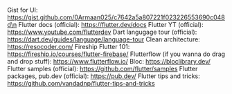Gist for UI: https://gist.github.com/0Armaan025/c7642a5a807221f023226553690c048d\n
Flutter docs (official): https://flutter.dev/docs
Flutter YT (official): https://www.youtube.com/flutterdev
Dart langugage tour (official): https://dart.dev/guides/language/language-tour
Clean architecture: https://resocoder.com/
Fireship Flutter 101: https://fireship.io/courses/flutter-firebase/
Flutterflow (if you wanna do drag and drop stuff): https://www.flutterflow.io/
Bloc: https://bloclibrary.dev/
Flutter samples (official): https://github.com/flutter/samples
Flutter packages, pub.dev (official): https://pub.dev/
Flutter tips and tricks: https://github.com/vandadnp/flutter-tips-and-tricks

